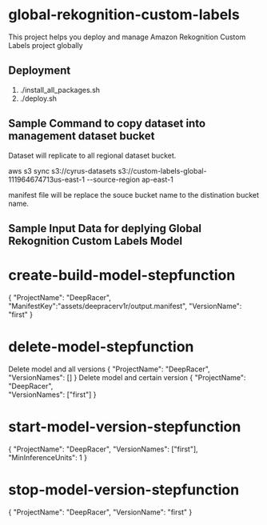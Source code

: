 # global-rekognition-custom-labels
This project helps you deploy and manage Amazon Rekognition Custom Labels project globally

## Deployment
1. ./install_all_packages.sh
2. ./deploy.sh

## Sample Command to copy dataset into management dataset bucket
Dataset will replicate to all regional dataset bucket.

aws s3 sync s3://cyrus-datasets s3://custom-labels-global-111964674713us-east-1 --source-region ap-east-1 

manifest file will be replace the souce bucket name to the distination bucket name.


## Sample Input Data for deplying Global Rekognition Custom Labels Model
# create-build-model-stepfunction
{
    "ProjectName": "DeepRacer",
  	"ManifestKey":"assets/deepracerv1r/output.manifest",
  	"VersionName": "first"
}


# delete-model-stepfunction
Delete model and all versions
{
    "ProjectName": "DeepRacer",  	
  	"VersionNames": []
}
Delete model and certain version
{
    "ProjectName": "DeepRacer",  	
  	"VersionNames": ["first"]
}


# start-model-version-stepfunction
{
    "ProjectName": "DeepRacer",
  	"VersionNames": ["first"],
  	"MinInferenceUnits": 1
}


# stop-model-version-stepfunction
{
    "ProjectName": "DeepRacer",
  	"VersionName": "first"
}

